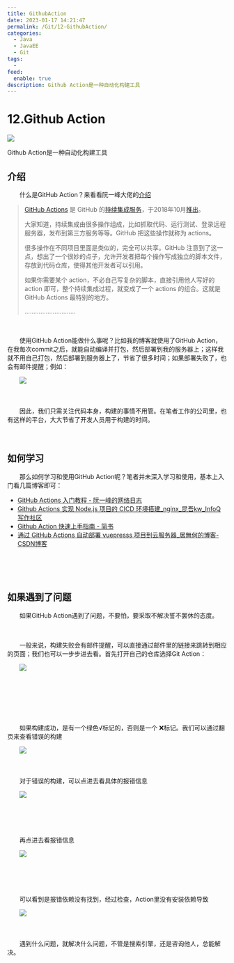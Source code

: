 ```yaml
---
title: GithubAction
date: 2023-01-17 14:21:47
permalink: /Git/12-GithubAction/
categories:
  - Java
  - JavaEE
  - Git
tags:
  - 
feed:
  enable: true
description: Github Action是一种自动化构建工具
---
```




# 12.Github Action

![](https://image.peterjxl.com/blog/66-20230115114614-rqo6ryp.jpg)

Github Action是一种自动化构建工具

<!-- more -->

## 介绍

　　什么是GitHub Action？来看看阮一峰大佬的[介绍](http://www.ruanyifeng.com/blog/2019/09/getting-started-with-github-actions.html)

> [GitHub Actions](https://github.com/features/actions) 是 GitHub 的[持续集成服务](https://www.ruanyifeng.com/blog/2015/09/continuous-integration.html)，于2018年10月[推出](https://github.blog/changelog/2018-10-16-github-actions-limited-beta/)。
>
> 大家知道，持续集成由很多操作组成，比如抓取代码、运行测试、登录远程服务器，发布到第三方服务等等。GitHub 把这些操作就称为 actions。
>
> 很多操作在不同项目里面是类似的，完全可以共享。GitHub 注意到了这一点，想出了一个很妙的点子，允许开发者把每个操作写成独立的脚本文件，存放到代码仓库，使得其他开发者可以引用。
>
> 如果你需要某个 action，不必自己写复杂的脚本，直接引用他人写好的 action 即可，整个持续集成过程，就变成了一个 actions 的组合。这就是 GitHub Actions 最特别的地方。
>
> .............................

　　‍

　　使用GitHub Action能做什么事呢？比如我的博客就使用了GitHub Action，在我每次commit之后，就能自动编译并打包，然后部署到我的服务器上；这样我就不用自己打包，然后部署到服务器上了，节省了很多时间；如果部署失败了，也会有邮件提醒；例如：

　　​![](https://image.peterjxl.com/blog/image-20230115080906-g60gnf5.png)​

　　‍

　　因此，我们只需关注代码本身，构建的事情不用管。在笔者工作的公司里，也有这样的平台，大大节省了开发人员用于构建的时间。

　　‍

## 如何学习

　　那么如何学习和使用GitHub Action呢？笔者并未深入学习和使用，基本上入门看几篇博客即可：

* [GitHub Actions 入门教程 - 阮一峰的网络日志](http://www.ruanyifeng.com/blog/2019/09/getting-started-with-github-actions.html)
* [Github Actions 实现 Node.js 项目的 CICD 环境搭建_nginx_昆吾kw_InfoQ写作社区](https://xie.infoq.cn/article/e12873ebbfab2db5570cfd2b2)
* [Github Action 快速上手指南 - 简书](https://www.jianshu.com/p/5406a3a4f3ba)
* [通过 GitHub Actions 自动部署 vuepresss 项目到云服务器_居無何的博客-CSDN博客](https://blog.csdn.net/weixin_50566466/article/details/122619366)

　　‍

　　‍

## 如果遇到了问题

　　如果GitHub Action遇到了问题，不要怕，要采取不解决誓不罢休的态度。

　　‍

　　一般来说，构建失败会有邮件提醒，可以直接通过邮件里的链接来跳转到相应的页面；我们也可以一步步进去看。首先打开自己的仓库选择Git Action：

　　​![](https://image.peterjxl.com/blog/image-20230115081237-9u1icr4.png)​

　　‍

　　‍

　　‍

　　如果构建成功，是有一个绿色√标记的，否则是一个 ❌标记。我们可以通过翻页来查看错误的构建

　　​![](https://image.peterjxl.com/blog/image-20230115081430-jx2ajzn.png)​

　　‍

　　对于错误的构建，可以点进去看具体的报错信息

　　​![](https://image.peterjxl.com/blog/image-20221021215517-aqepof2.png)​

　　‍

　　‍

　　再点进去看报错信息

　　​![](https://image.peterjxl.com/blog/image-20221021215540-njqno83.png)

　　‍

　　​

　　可以看到是报错依赖没有找到，经过检查，Action里没有安装依赖导致

　　​![](https://image.peterjxl.com/blog/image-20221021215553-833m1ie.png)​

　　‍

　　遇到什么问题，就解决什么问题，不管是搜索引擎，还是咨询他人，总能解决。
